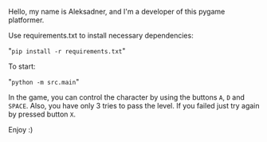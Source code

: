 Hello, my name is Aleksadner, and I'm a developer of this pygame platformer.

Use requirements.txt to install necessary dependencies: 

"`
pip install -r requirements.txt
`"

To start: 

"`
python -m src.main
`"

In the game, you can control the character by using the buttons `A`, `D` and `SPACE`. Also, you have only 3 tries to pass the level. If you failed just try again by pressed button `X`.

Enjoy :)
